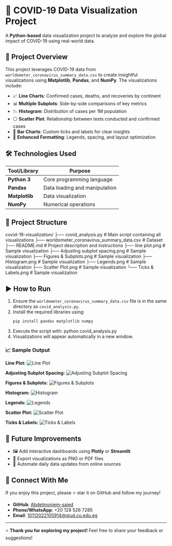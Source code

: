# 🦠 COVID-19 Data Visualization Project

A **Python-based** data visualization project to analyze and explore the global impact of COVID-19 using real-world data.

## 📌 Project Overview

This project leverages COVID-19 data from `worldometer_coronavirus_summary_data.csv` to create insightful visualizations using **Matplotlib**, **Pandas**, and **NumPy**. The visualizations include:

- 📈 **Line Charts**: Confirmed cases, deaths, and recoveries by continent  
- 📊 **Multiple Subplots**: Side-by-side comparisons of key metrics  
- 📉 **Histogram**: Distribution of cases per 1M population  
- ⚪ **Scatter Plot**: Relationship between tests conducted and confirmed cases  
- 📅 **Bar Charts**: Custom ticks and labels for clear insights  
- 🎨 **Enhanced Formatting**: Legends, spacing, and layout optimization  

## 🛠️ Technologies Used

| Tool/Library        | Purpose                          |
|---------------------|----------------------------------|
| **Python 3**        | Core programming language        |
| **Pandas**          | Data loading and manipulation    |
| **Matplotlib**      | Data visualization               |
| **NumPy**           | Numerical operations             |

## 📂 Project Structure

covid-19-visualization/
├── covid_analysis.py                     # Main script containing all visualizations
├── worldometer_coronavirus_summary_data.csv   # Dataset
├── README.md                             # Project description and instructions
├── line plot.png                         # Sample visualization
├── Adjusting subplot spacing.png         # Sample visualization
├── Figures & Subplots.png                # Sample visualization
├── Histogram.png                          # Sample visualization
├── Legends.png                            # Sample visualization
├── Scatter Plot.png                       # Sample visualization
└── Ticks & Labels.png                     # Sample visualization



## ▶️ How to Run

1. Ensure the `worldometer_coronavirus_summary_data.csv` file is in the same directory as `covid_analysis.py`.  
2. Install the required libraries using:
   ```bash
   pip install pandas matplotlib numpy
3. Execute the script with:
python covid_analysis.py
4. Visualizations will appear automatically in a new window.   




### 📈 Sample Output

**Line Plot:**
![Line Plot](line%20plot.png)

**Adjusting Subplot Spacing:**
![Adjusting Subplot Spacing](Adjusting%20subplot%20spacing.png)

**Figures & Subplots:**
![Figures & Subplots](Figures%20&%20Subplots.png)

**Histogram:**
![Histogram](Histogram.png)

**Legends:**
![Legends](Legends.png)

**Scatter Plot:**
![Scatter Plot](Scatter%20Plot.png)

**Ticks & Labels:**
![Ticks & Labels](Ticks%20&%20Labels.png)


## 🚀 Future Improvements

- 🖼️ Add interactive dashboards using **Plotly** or **Streamlit**  
- 📄 Export visualizations as PNG or PDF files  
- 🔄 Automate daily data updates from online sources  

## 🤝 Connect With Me

If you enjoy this project, please ⭐ star it on GitHub and follow my journey!

- **GitHub**: [Abdelmoniem-saied](https://github.com/Abdelmoniem-saied)  
- **Phone/WhatsApp**: +20 128 526 7285  
- **Email**: [10112022105914@stud.cu.edu.eg](mailto:10112022105914@stud.cu.edu.eg)  

---

⭐ **Thank you for exploring my project!** Feel free to share your feedback or suggestions!



